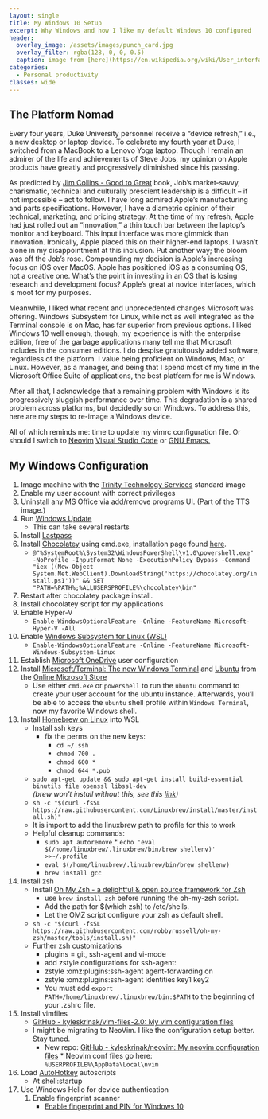 ```yaml
---
layout: single
title: My Windows 10 Setup
excerpt: Why Windows and how I like my default Windows 10 configured
header:
  overlay_image: /assets/images/punch_card.jpg
  overlay_filter: rgba(128, 0, 0, 0.5)
  caption: image from [here](https://en.wikipedia.org/wiki/User_interface)
categories:
  - Personal productivity
classes: wide
---
```


## The Platform Nomad

Every four years, Duke University personnel receive a “device refresh,” i.e., a new desktop or laptop device. To celebrate my fourth year at Duke, I switched from a MacBook to a Lenovo Yoga laptop. Though I remain an admirer of the life and achievements of Steve Jobs, my opinion on Apple products have greatly and progressively diminished since his passing. 

As predicted by [Jim Collins - Good to Great](https://www.jimcollins.com/article_topics/articles/good-to-great.html) book, Job’s market-savvy, charismatic, technical and culturally prescient leadership is a difficult – if not impossible – act to follow. I have long admired Apple’s manufacturing and parts specifications. However, I have a diametric opinion of their technical, marketing, and pricing strategy.
At the time of my refresh, Apple had just rolled out an “innovation,” a thin touch bar between the laptop’s monitor and keyboard. This input interface was more gimmick than innovation. Ironically, Apple placed this on their higher-end laptops. I wasn’t alone in my disappointment at this inclusion. Put another way; the bloom was off the Job’s rose. Compounding my decision is Apple’s increasing focus on iOS over MacOS. Apple has positioned iOS as a consuming OS, not a creative one. What’s the point in investing in an OS that is losing research and development focus? Apple’s great at novice interfaces, which is moot for my purposes.

Meanwhile, I liked what recent and unprecedented changes Microsoft was offering. Windows Subsystem for Linux, while not as well integrated as the Terminal console is on Mac, has far superior from previous options. I liked Windows 10 well enough, though, my experience is with the enterprise edition, free of the garbage applications many tell me that Microsoft includes in the consumer editions. I do despise gratuitously added software, regardless of the platform. I value being proficient on Windows, Mac, or Linux. However, as a manager, and being that I spend most of my time in the Microsoft Office Suite of applications, the best platform for me is Windows.

After all that, I acknowledge that a remaining problem with Windows is its progressively sluggish performance over time. This degradation is a shared problem across platforms, but decidedly so on Windows. To address this, here are my steps to re-image a Windows device.

All of which reminds me: time to update my vimrc configuration file. Or should I switch to [Neovim](https://neovim.io/?) [Visual Studio Code](https://code.visualstudio.com/?) or [GNU Emacs.](https://www.gnu.org/software/emacs/?)

## My Windows Configuration

  1. Image machine with the [Trinity Technology Services](https://scholars.duke.edu/display/org50000612) standard image
  1. Enable my user account with correct privileges 
  1. Uninstall any MS Office via add/remove programs UI. (Part of the TTS image.)
  1. Run [Windows Update](https://windowsupdate.microsoft.com)
      * This can take several restarts
  1. Install [Lastpass](https://www.lastpass.com/)
  1. Install [Chocolatey](https://chocolatey.org/install) using cmd.exe, installation page found <a href="https://chocolatey.org/install">here</a>.
      * `@"%SystemRoot%\System32\WindowsPowerShell\v1.0\powershell.exe" -NoProfile -InputFormat None -ExecutionPolicy Bypass -Command "iex ((New-Object System.Net.WebClient).DownloadString('https://chocolatey.org/install.ps1'))" && SET "PATH=%PATH%;%ALLUSERSPROFILE%\chocolatey\bin"`
  1. Restart after chocolatey package install. 
  1. Install chocolatey script for my applications
  1. Enable Hyper-V
      * `Enable-WindowsOptionalFeature -Online -FeatureName Microsoft-Hyper-V -All`
  1. Enable [Windows Subsystem for Linux (WSL)](https://docs.microsoft.com/en-us/windows/wsl/install-win10)
      * `Enable-WindowsOptionalFeature -Online -FeatureName Microsoft-Windows-Subsystem-Linux`
  1. Establish [Microsoft OneDrive](https://onedrive.live.com) user configuration
  1. Install [Microsoft/Terminal: The new Windows Terminal](https://github.com/Microsoft/Terminal) and [Ubuntu](http://www.ubuntu.com/) from the [Online Microsoft Store](https://www.microsoft.com/en-us/store)
      * Use either `cmd.exe` or `powershell` to run the `ubuntu` command to create your user account for the ubuntu instance. Afterwards, you’ll be able to access the `ubuntu` shell profile within `Windows Terminal`, now my favorite Windows shell.
  1. Install [Homebrew on Linux](https://docs.brew.sh/Homebrew-on-Linux) into WSL
      * Install ssh keys
        * fix the perms on the new keys:
          * `cd ~/.ssh`
          *  `chmod 700 .`
          *  `chmod 600 *`
          *  `chmod 644 *.pub`
      * `sudo apt-get update && sudo apt-get install build-essential binutils file openssl libssl-dev`  
         *(brew won't install without this, see this <a href="https://github.com/Homebrew/linuxbrew-core/issues/13596">link</a>)*
      * `sh -c "$(curl -fsSL https://raw.githubusercontent.com/Linuxbrew/install/master/install.sh)"`
      * It is import to add the linuxbrew path to profile for this to work
      * Helpful cleanup commands:
        * `sudo apt autoremove`
	* `echo 'eval $(/home/linuxbrew/.linuxbrew/bin/brew shellenv)' >>~/.profile`
        * `eval $(/home/linuxbrew/.linuxbrew/bin/brew shellenv)`
        * `brew install gcc`
  1. Install zsh
      * Install [Oh My Zsh - a delightful &amp; open source framework for Zsh](https://ohmyz.sh/)
        * use `brew install zsh` before running the oh-my-zsh script. 
        * Add the path for $(which zsh) to /etc/shells. 
        * Let the OMZ script configure your zsh as default shell.
      * `sh -c "$(curl -fsSL https://raw.githubusercontent.com/robbyrussell/oh-my-zsh/master/tools/install.sh)"`
      * Further zsh customizations
        * plugins = git, ssh-agent and vi-mode
        * add zstyle configurations for ssh-agent:
        * zstyle :omz:plugins:ssh-agent agent-forwarding on
        * zstyle :omz:plugins:ssh-agent identities key1 key2
        * You must add `export PATH=/home/linuxbrew/.linuxbrew/bin:$PATH` to the beginning of your .zshrc file.
  1. Install vimfiles
      * [GitHub - kyleskrinak/vim-files-2.0: My vim configuration files](https://github.com/kyleskrinak/vim-files-2.0)
      * I might be migrating to NeoVim. I like the configuration setup better. Stay tuned.
        * New repo: [GitHub - kyleskrinak/neovim: My neovim configuration files](https://github.com/kyleskrinak/neovim)
	* Neovim conf files go here: `%USERPROFILE%\AppData\Local\nvim`
  1. Load [AutoHotkey](https://www.autohotkey.com/) autoscripts
      * At shell:startup
  1. Use Windows Hello for device authentication
     1. Enable fingerprint scanner
         * [Enable fingerprint and PIN for Windows 10](https://www.addictivetips.com/windows-tips/enable-fingerprint-and-pin-login-windows-10-1803/)

